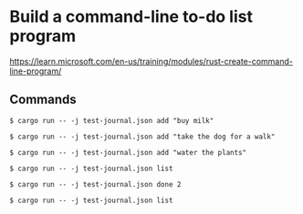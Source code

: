 
# Build a command-line to-do list program
https://learn.microsoft.com/en-us/training/modules/rust-create-command-line-program/

## Commands
```
$ cargo run -- -j test-journal.json add "buy milk"

$ cargo run -- -j test-journal.json add "take the dog for a walk"

$ cargo run -- -j test-journal.json add "water the plants"

$ cargo run -- -j test-journal.json list

$ cargo run -- -j test-journal.json done 2

$ cargo run -- -j test-journal.json list
```